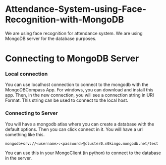 # Attendance-System-using-Face-Recognition-with-MongoDB
We are using face recognition for attendance system. We are using MongoDB server for the database purposes.

# Connecting to MongoDB Server
### Local connection
You can use localhost connection to connect to the mongodb with the MongoDBCompass App.
For windows, you can download and install this app.
Then, in the new connection, you will see a connection string in URI Format.
This string can be used to connect to the local host.

### Connecting to Server
You will have a mongodb atlas where you can create a database with the default options. 
Then you can click connect in it.
You will have a url something like this.

```
mongodb+srv://<username>:<password>@cluster0.n0kingo.mongodb.net/test
```
You can use this in your MongoClient (in python) to connect to the database in the server.
